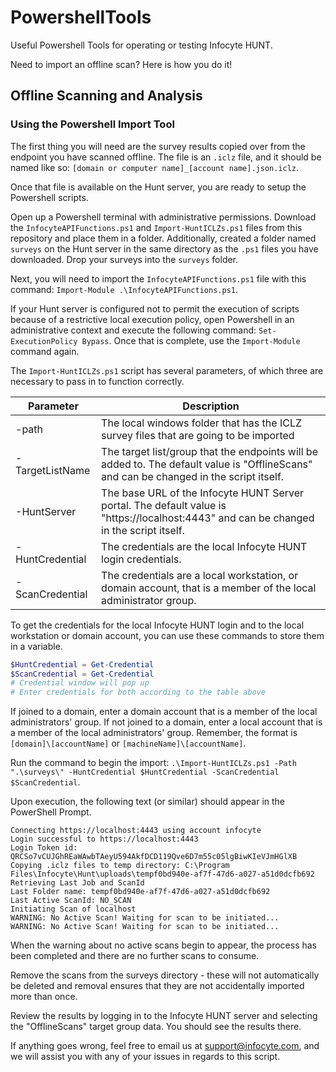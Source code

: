 # PowershellTools
Useful Powershell Tools for operating or testing Infocyte HUNT.

Need to import an offline scan? Here is how you do it!

## Offline Scanning and Analysis

### Using the Powershell Import Tool

The first thing you will need are the survey results copied over from the endpoint you have scanned offline. The file is an `.iclz` file, and it should be named like so: `[domain or computer name]_[account name].json.iclz`.

Once that file is available on the Hunt server, you are ready to setup the Powershell scripts.

Open up a Powershell terminal with administrative permissions. Download the `InfocyteAPIFunctions.ps1` and `Import-HuntICLZs.ps1` files from this repository and place them in a folder. Additionally, created a folder named `surveys` on the Hunt server in the same directory as the `.ps1` files you have downloaded. Drop your surveys into the `surveys` folder.

Next, you will need to import the `InfocyteAPIFunctions.ps1` file with this command: `Import-Module .\InfocyteAPIFunctions.ps1`.

If your Hunt server is configured not to permit the execution of scripts because of a restrictive local execution policy, open Powershell in an administrative context and execute the following command: `Set-ExecutionPolicy Bypass`. Once that is complete, use the `Import-Module` command again.

The `Import-HuntICLZs.ps1` script has several parameters, of which three are necessary to pass in to function correctly.

| Parameter | Description |
|-----------|-------------|
|-path   | The local windows folder that has the ICLZ survey files that are going to be imported |
|-TargetListName | The target list/group that the endpoints will be added to. The default value is "OfflineScans" and can be changed in the script itself. |
|-HuntServer  | The base URL of the Infocyte HUNT Server portal. The default value is "https://localhost:4443" and can be changed in the script itself. |
|-HuntCredential | The credentials are the local Infocyte HUNT login credentials. |
|-ScanCredential | The credentials are a local workstation, or domain account, that is a member of the local administrator group. |

To get the credentials for the local Infocyte HUNT login and to the local workstation or domain account, you can use these commands to store them in a variable.

```powershell
$HuntCredential = Get-Credential
$ScanCredential = Get-Credential
# Credential window will pop up
# Enter credentials for both according to the table above
```

If joined to a domain, enter a domain account that is a member of the local administrators' group. If not joined to a domain, enter a local account that is a member of the local administrators' group. Remember, the format is `[domain]\[accountName]` or `[machineName]\[accountName]`.

Run the command to begin the import: `.\Import-HuntICLZs.ps1 -Path ".\surveys\" -HuntCredential $HuntCredential -ScanCredential $ScanCredential`.

Upon execution, the following text (or similar) should appear in the PowerShell Prompt. 

```
Connecting https://localhost:4443 using account infocyte 
Login successful to https://localhost:4443 
Login Token id: QRCSo7vCUJGhREaWAwbTAeyU594AkfDCD119Qve6D7m55c05lgBiwKIeVJmHGlXB
Copying .iclz files to temp directory: C:\Program Files\Infocyte\Hunt\uploads\tempf0bd940e-af7f-47d6-a027-a51d0dcfb692 
Retrieving Last Job and ScanId 
Last Folder name: tempf0bd940e-af7f-47d6-a027-a51d0dcfb692 
Last Active ScanId: NO_SCAN 
Initiating Scan of localhost 
WARNING: No Active Scan! Waiting for scan to be initiated... 
WARNING: No Active Scan! Waiting for scan to be initiated...
```

When the warning about no active scans begin to appear, the process has been completed and there are no further scans to consume.

Remove the scans from the surveys directory - these will not automatically be deleted and removal ensures that they are not accidentally imported more than once.

Review the results by logging in to the Infocyte HUNT server and selecting the "OfflineScans" target group data. You should see the results there.

If anything goes wrong, feel free to email us at support@infocyte.com, and we will assist you with any of your issues in regards to this script.